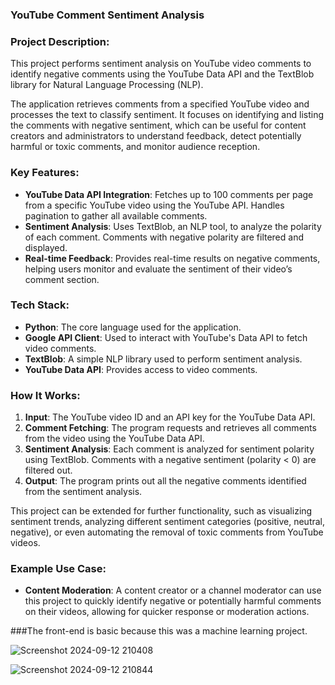 ### YouTube Comment Sentiment Analysis

### Project Description:

This project performs sentiment analysis on YouTube video comments to identify negative comments using the YouTube Data API and the TextBlob library for Natural Language Processing (NLP).

The application retrieves comments from a specified YouTube video and processes the text to classify sentiment. It focuses on identifying and listing the comments with negative sentiment, which can be useful for content creators and administrators to understand feedback, detect potentially harmful or toxic comments, and monitor audience reception.

### Key Features:
- **YouTube Data API Integration**: Fetches up to 100 comments per page from a specific YouTube video using the YouTube API. Handles pagination to gather all available comments.
- **Sentiment Analysis**: Uses TextBlob, an NLP tool, to analyze the polarity of each comment. Comments with negative polarity are filtered and displayed.
- **Real-time Feedback**: Provides real-time results on negative comments, helping users monitor and evaluate the sentiment of their video’s comment section.

### Tech Stack:
- **Python**: The core language used for the application.
- **Google API Client**: Used to interact with YouTube's Data API to fetch video comments.
- **TextBlob**: A simple NLP library used to perform sentiment analysis.
- **YouTube Data API**: Provides access to video comments.

### How It Works:
1. **Input**: The YouTube video ID and an API key for the YouTube Data API.
2. **Comment Fetching**: The program requests and retrieves all comments from the video using the YouTube Data API.
3. **Sentiment Analysis**: Each comment is analyzed for sentiment polarity using TextBlob. Comments with a negative sentiment (polarity < 0) are filtered out.
4. **Output**: The program prints out all the negative comments identified from the sentiment analysis.

This project can be extended for further functionality, such as visualizing sentiment trends, analyzing different sentiment categories (positive, neutral, negative), or even automating the removal of toxic comments from YouTube videos.

### Example Use Case:
- **Content Moderation**: A content creator or a channel moderator can use this project to quickly identify negative or potentially harmful comments on their videos, allowing for quicker response or moderation actions.

###The front-end is basic because this was a machine learning project.

![Screenshot 2024-09-12 210408](https://github.com/user-attachments/assets/b2da178c-0948-43e5-a267-5d35775165e6)




![Screenshot 2024-09-12 210844](https://github.com/user-attachments/assets/c2f082d6-cd9a-45e7-ad8d-52b05398c7f9)
